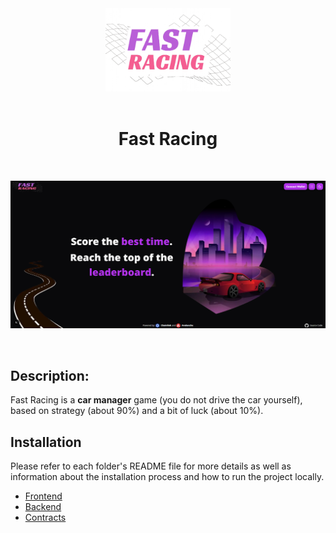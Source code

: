 <div align="center">

<img src="./frontend/public/img/Fast_Racing_logo_HD.png" width="200" alt="Fast Racing logo" />
<br><br>

<h1><strong> Fast Racing </strong></h1>
<br>

![Preview](./frontend/public/img/Fast-race-HD.png)

</div>
<br>

## Description:

Fast Racing is a **car manager** game (you do not drive the car yourself), based on strategy (about 90%) and a bit of luck (about 10%).

## Installation

Please refer to each folder's README file for more details as well as information about the installation process and how to run the project locally.

- [Frontend](./frontend/README.md)
- [Backend](./backend/README.md)
- [Contracts](./contracts/README.md)


